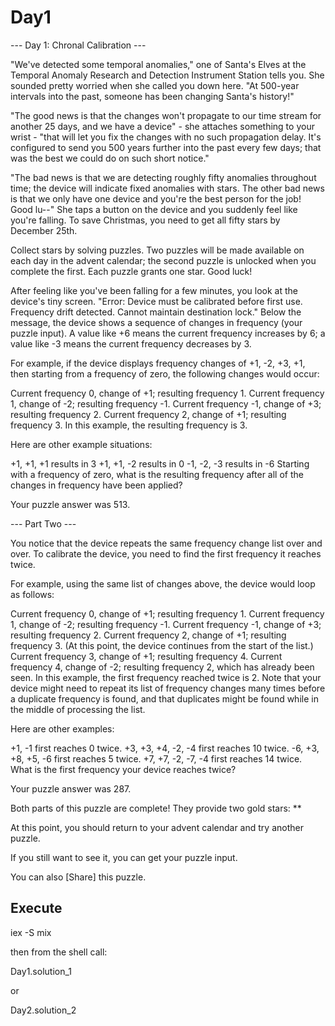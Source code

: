 # Day1

--- Day 1: Chronal Calibration ---

"We've detected some temporal anomalies," one of Santa's Elves at the
Temporal Anomaly Research and Detection Instrument Station tells
you. She sounded pretty worried when she called you down here. "At
500-year intervals into the past, someone has been changing Santa's
history!"

"The good news is that the changes won't propagate to our time stream
for another 25 days, and we have a device" - she attaches something to
your wrist - "that will let you fix the changes with no such
propagation delay. It's configured to send you 500 years further into
the past every few days; that was the best we could do on such short
notice."

"The bad news is that we are detecting roughly fifty anomalies
throughout time; the device will indicate fixed anomalies with
stars. The other bad news is that we only have one device and you're
the best person for the job! Good lu--" She taps a button on the
device and you suddenly feel like you're falling. To save Christmas,
you need to get all fifty stars by December 25th.

Collect stars by solving puzzles. Two puzzles will be made available
on each day in the advent calendar; the second puzzle is unlocked when
you complete the first. Each puzzle grants one star. Good luck!

After feeling like you've been falling for a few minutes, you look at
the device's tiny screen. "Error: Device must be calibrated before
first use. Frequency drift detected. Cannot maintain destination
lock." Below the message, the device shows a sequence of changes in
frequency (your puzzle input). A value like +6 means the current
frequency increases by 6; a value like -3 means the current frequency
decreases by 3.

For example, if the device displays frequency changes of +1, -2, +3,
+1, then starting from a frequency of zero, the following changes
would occur:

Current frequency  0, change of +1; resulting frequency  1.
Current frequency  1, change of -2; resulting frequency -1.
Current frequency -1, change of +3; resulting frequency  2.
Current frequency  2, change of +1; resulting frequency  3.
In this example, the resulting frequency is 3.

Here are other example situations:

+1, +1, +1 results in  3
+1, +1, -2 results in  0
-1, -2, -3 results in -6
Starting with a frequency of zero, what is the resulting frequency
after all of the changes in frequency have been applied?

Your puzzle answer was 513.

--- Part Two ---

You notice that the device repeats the same frequency change list over
and over. To calibrate the device, you need to find the first
frequency it reaches twice.

For example, using the same list of changes above, the device would
loop as follows:

Current frequency  0, change of +1; resulting frequency  1.
Current frequency  1, change of -2; resulting frequency -1.
Current frequency -1, change of +3; resulting frequency  2.
Current frequency  2, change of +1; resulting frequency  3.
(At this point, the device continues from the start of the list.)
Current frequency  3, change of +1; resulting frequency  4.
Current frequency  4, change of -2; resulting frequency  2, which has
already been seen.
In this example, the first frequency reached twice is 2. Note that
your device might need to repeat its list of frequency changes many
times before a duplicate frequency is found, and that duplicates might
be found while in the middle of processing the list.

Here are other examples:

+1, -1 first reaches 0 twice.
+3, +3, +4, -2, -4 first reaches 10 twice.
-6, +3, +8, +5, -6 first reaches 5 twice.
+7, +7, -2, -7, -4 first reaches 14 twice.
What is the first frequency your device reaches twice?

Your puzzle answer was 287.

Both parts of this puzzle are complete! They provide two gold stars:
**

At this point, you should return to your advent calendar and try
another puzzle.

If you still want to see it, you can get your puzzle input.

You can also [Share] this puzzle.

## Execute

iex -S mix

then from the shell call:

Day1.solution_1

or

Day2.solution_2

